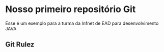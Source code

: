 # Nosso primeiro repositório Git

Esse é um exemplo para a turma da Infnet de EAD para desenvolvimento JAVA

## Git Rulez
